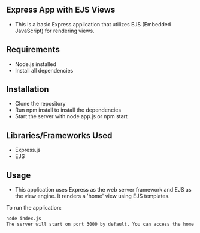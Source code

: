
## Express App with EJS Views
* This is a basic Express application that utilizes EJS (Embedded JavaScript) for rendering views.
## Requirements
* Node.js installed
* Install all dependencies
## Installation
* Clone the repository
* Run npm install to install the dependencies
* Start the server with node app.js or npm start
## Libraries/Frameworks Used
* Express.js
* EJS
## Usage
* This application uses Express as the web server framework and EJS
   as the view engine. It renders a 'home' view using EJS templates.

To run the application:
```bash
node index.js
The server will start on port 3000 by default. You can access the home view at http://localhost:3000/

